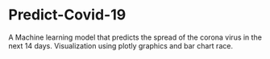 # Predict-Covid-19
A Machine learning model that predicts the spread of the corona virus in the next 14 days. Visualization using plotly graphics and bar chart race.
